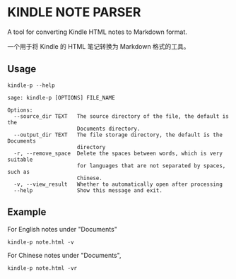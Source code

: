 # KINDLE NOTE PARSER

A tool for converting Kindle HTML notes to Markdown format.

一个用于将 Kindle 的 HTML 笔记转换为 Markdown 格式的工具。

## Usage

```
kindle-p --help

sage: kindle-p [OPTIONS] FILE_NAME

Options:
  --source_dir TEXT   The source directory of the file, the default is the
                      Documents directory.
  --output_dir TEXT   The file storage directory, the default is the Documents
                      directory
  -r, --remove_space  Delete the spaces between words, which is very suitable
                      for languages that are not separated by spaces, such as
                      Chinese.
  -v, --view_result   Whether to automatically open after processing
  --help              Show this message and exit.
```

## Example

For English notes under "Documents"

```
kindle-p note.html -v
```

For Chinese notes under "Documents",

```
kindle-p note.html -vr
```
